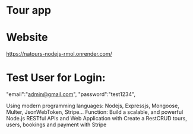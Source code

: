 # Tour app

# Website

https://natours-nodejs-rmol.onrender.com/

# Test User for Login:

"email":"admin@gmail.com",
"password":"test1234",

Using modern programming languages: Nodejs, Expressjs, Mongoose, Multer, JsonWebToken, Stripe...
Function: Build a scalable, and powerful Node.js RESTful APIs
and Web Application with Create a RestCRUD tours, users, bookings and payment with Stripe
